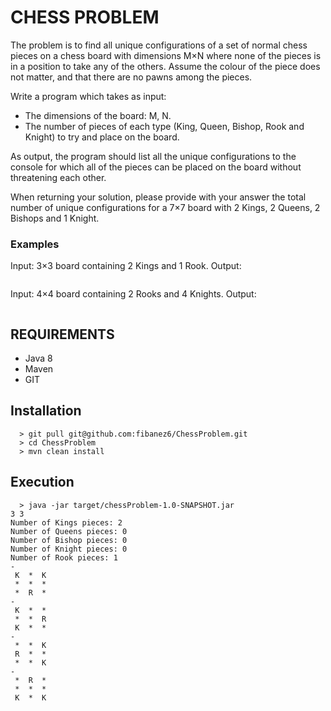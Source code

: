 # CHESS PROBLEM

The problem is to find all unique configurations of a set of normal chess pieces on a chess board
with dimensions M×N where none of the pieces is in a position to take any of the others. Assume
the colour of the piece does not matter, and that there are no pawns among the pieces.

Write a program which takes as input:

- The dimensions of the board: M, N.
- The number of pieces of each type (King, Queen, Bishop, Rook and Knight) to try and place on the board.

As output, the program should list all the unique configurations to the console for which all of the
pieces can be placed on the board without threatening each other.

When returning your solution, please provide with your answer the total number of unique configurations
for a 7×7 board with 2 Kings, 2 Queens, 2 Bishops and 1 Knight.

### Examples
Input: 3×3 board containing 2 Kings and 1 Rook.
Output:

<image>

Input: 4×4 board containing 2 Rooks and 4 Knights.
Output:

<image>


## REQUIREMENTS
* Java 8
* Maven
* GIT

## Installation

```
  > git pull git@github.com:fibanez6/ChessProblem.git
  > cd ChessProblem
  > mvn clean install
```

## Execution

```
  > java -jar target/chessProblem-1.0-SNAPSHOT.jar
3 3
Number of Kings pieces: 2
Number of Queens pieces: 0
Number of Bishop pieces: 0
Number of Knight pieces: 0
Number of Rook pieces: 1
-
 K  *  K
 *  *  *
 *  R  *
-
 K  *  *
 *  *  R
 K  *  *
-
 *  *  K
 R  *  *
 *  *  K
-
 *  R  *
 *  *  *
 K  *  K

```




